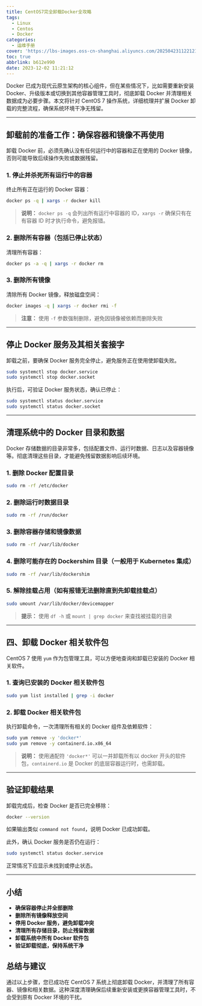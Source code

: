 ```yaml
---
title: CentOS7完全卸载Docker全攻略
tags:
  - Linux
  - Centos
  - Docker
categories:
  - 运维手册
cover: 'https://lbs-images.oss-cn-shanghai.aliyuncs.com/20250423112212150.png'
toc: true
abbrlink: b612e990
date: 2023-12-02 11:21:12
---
```


Docker 已成为现代云原生架构的核心组件，但在某些情况下，比如需要重新安装 Docker、升级版本或切换到其他容器管理工具时，彻底卸载 Docker 并清理相关数据成为必要步骤。本文将针对 CentOS 7 操作系统，详细梳理并扩展 Docker 卸载的完整流程，确保系统环境干净无残留。

<!-- more -->

---

## 卸载前的准备工作：确保容器和镜像不再使用

卸载 Docker 前，必须先确认没有任何运行中的容器和正在使用的 Docker 镜像，否则可能导致后续操作失败或数据残留。

### 1. 停止并杀死所有运行中的容器

终止所有正在运行的 Docker 容器：

```bash
docker ps -q | xargs -r docker kill
```

> **说明：** `docker ps -q` 会列出所有运行中容器的 ID，`xargs -r` 确保只有在有容器 ID 时才执行命令，避免报错。

### 2. 删除所有容器（包括已停止状态）

清理所有容器：

```bash
docker ps -a -q | xargs -r docker rm
```

### 3. 删除所有镜像

清除所有 Docker 镜像，释放磁盘空间：

```bash
docker images -q | xargs -r docker rmi -f
```

> **注意：** 使用 `-f` 参数强制删除，避免因镜像被依赖而删除失败

---

## 停止 Docker 服务及其相关套接字

卸载之前，要确保 Docker 服务完全停止，避免服务正在使用使卸载失败。

```bash
sudo systemctl stop docker.service
sudo systemctl stop docker.socket
```

执行后，可验证 Docker 服务状态，确认已停止：

```bash
sudo systemctl status docker.service
sudo systemctl status docker.socket
```

---

## 清理系统中的 Docker 目录和数据

Docker 存储数据的目录非常多，包括配置文件、运行时数据、日志以及容器镜像等。彻底清理这些目录，才能避免残留数据影响后续环境。

### 1. 删除 Docker 配置目录

```bash
sudo rm -rf /etc/docker
```

### 2. 删除运行时数据目录

```bash
sudo rm -rf /run/docker
```

### 3. 删除容器存储和镜像数据

```bash
sudo rm -rf /var/lib/docker
```

### 4. 删除可能存在的 Dockershim 目录（一般用于 Kubernetes 集成）

```bash
sudo rm -rf /var/lib/dockershim
```

### 5. 解除挂载占用（如有报错无法删除直到先卸载挂载点）

```bash
sudo umount /var/lib/docker/devicemapper
```

> **提示：** 使用 `df -h` 或 `mount | grep docker` 来查找被挂载的目录

---

## 四、卸载 Docker 相关软件包

CentOS 7 使用 `yum` 作为包管理工具，可以方便地查询和卸载已安装的 Docker 相关软件。

### 1. 查询已安装的 Docker 相关软件包

```bash
sudo yum list installed | grep -i docker
```

### 2. 卸载 Docker 相关软件包

执行卸载命令，一次清理所有相关的 Docker 组件及依赖软件：

```bash
sudo yum remove -y 'docker*'
sudo yum remove -y containerd.io.x86_64
```

> **说明：** 使用通配符 `'docker*'` 可以一并卸载所有以 docker 开头的软件包，`containerd.io` 是 Docker 的底层容器运行时，也需卸载。

---

## 验证卸载结果

卸载完成后，检查 Docker 是否已完全移除：

```bash
docker --version
```

如果输出类似 `command not found`，说明 Docker 已成功卸载。

此外，确认 Docker 服务是否仍在运行：

```bash
sudo systemctl status docker.service
```

正常情况下应显示未找到或停止状态。

---

## 小结

- **确保容器停止并全部删除**
- **删除所有镜像释放空间**
- **停用 Docker 服务，避免卸载冲突**
- **清理所有存储目录，防止残留数据**
- **卸载系统中所有 Docker 软件包**
- **验证卸载彻底，保持系统干净**

## 总结与建议

通过以上步骤，您已成功在 CentOS 7 系统上彻底卸载 Docker，并清理了所有容器、镜像和相关数据。这种深度清理确保后续重新安装或更换容器管理工具时，不会受到原有 Docker 环境的干扰。


